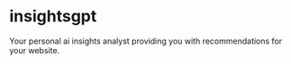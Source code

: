 # insightsgpt
Your personal ai insights analyst providing you with recommendations for your website.
